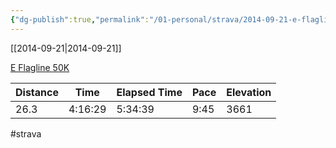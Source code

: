 ```yaml
---
{"dg-publish":true,"permalink":"/01-personal/strava/2014-09-21-e-flagline-50-k/"}
---
```



[[2014-09-21\|2014-09-21]]

[E Flagline 50K](https://www.strava.com/activities/198232197)

| Distance | Time    | Elapsed Time | Pace | Elevation |
| -------- | ------- | ------------ | ---- | --------- |
| 26.3     | 4:16:29 | 5:34:39      | 9:45 | 3661      |




#strava
